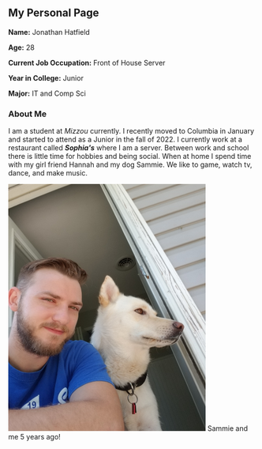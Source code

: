 ## My Personal Page

**Name:** Jonathan Hatfield

**Age:** 28

**Current Job Occupation:** Front of House Server

**Year in College:** Junior

**Major:** IT and Comp Sci

### About Me

I am a student at _Mizzou_ currently. I recently moved to Columbia in January and started to attend as a Junior in the fall of 2022. I currently work at a restaurant called ***Sophia's*** where I am a server. Between work and school there is little time for hobbies and being social. When at home I spend time with my girl friend Hannah and my dog Sammie. We like to game, watch tv, dance, and make music. 


<img src="sammie_and_me.jpeg" alt="MarineGEO circle logo" style="height: 500px; width:400px;"/>
Sammie and me 5 years ago!
